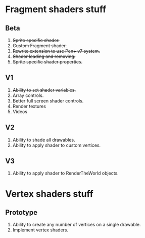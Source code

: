 # Fragment shaders stuff

## Beta

1. ~~Sprite specific shader.~~
2. ~~Custom Fragment shader.~~
3. ~~Rewrite extension to use Pen+ v7 system.~~
4. ~~Shader loading and removing.~~
5. ~~Sprite specific shader properties.~~

## V1

1. ~~Ability to set shader variables.~~
2. Array controls.
3. Better full screen shader controls.
4. Render textures
5. Videos

## V2

1. Ability to shade all drawables.
2. Ability to apply shader to custom vertices.

## V3
1. Ability to apply shader to RenderTheWorld objects.

# Vertex shaders stuff

## Prototype

1. Ability to create any number of vertices on a single drawable.
2. Implement vertex shaders.


